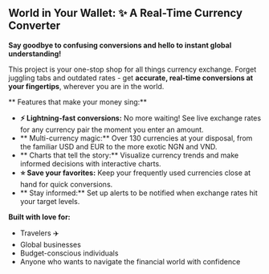 ## World in Your Wallet: ✨ A Real-Time Currency Converter

**Say goodbye to confusing conversions and hello to instant global understanding!** 

This project is your one-stop shop for all things currency exchange. Forget juggling tabs and outdated rates - get **accurate, real-time conversions at your fingertips**, wherever you are in the world. 

** Features that make your money sing:**

* **⚡ Lightning-fast conversions:** No more waiting! See live exchange rates for any currency pair the moment you enter an amount.
* ** Multi-currency magic:** Over 130 currencies at your disposal, from the familiar USD and EUR to the more exotic NGN and VND.
* ** Charts that tell the story:** Visualize currency trends and make informed decisions with interactive charts.
* **⭐ Save your favorites:** Keep your frequently used currencies close at hand for quick conversions.
* ** Stay informed:** Set up alerts to be notified when exchange rates hit your target levels.

**Built with love for:**

* Travelers ✈️
* Global businesses 
* Budget-conscious individuals 
* Anyone who wants to navigate the financial world with confidence 



